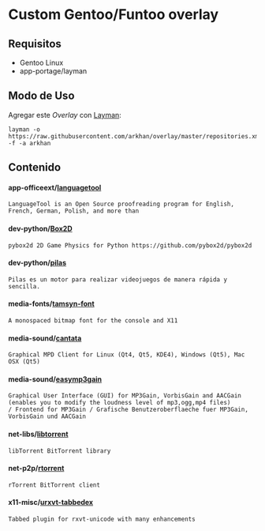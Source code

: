 Custom Gentoo/Funtoo overlay
=======================

Requisitos
------------
- Gentoo Linux
- app-portage/layman

Modo de Uso
-----
Agregar este *Overlay* con [Layman](http://layman.sourceforge.net/):

    layman -o https://raw.githubusercontent.com/arkhan/overlay/master/repositories.xml -f -a arkhan

Contenido
---------
#### app-officeext/[languagetool](https://languagetool.org/)
    LanguageTool is an Open Source proof­reading program for English, 
    French, German, Polish, and more than
#### dev-python/[Box2D](https://github.com/pybox2d/pybox2d.git)
    pybox2d 2D Game Physics for Python https://github.com/pybox2d/pybox2d
#### dev-python/[pilas](https://github.com/hugoruscitti/pilas)
    Pilas es un motor para realizar videojuegos de manera rápida y sencilla.
#### media-fonts/[tamsyn-font](http://www.fial.com/~scott/tamsyn-font/)
    A monospaced bitmap font for the console and X11
#### media-sound/[cantata](https://github.com/cdrummond/cantata)
    Graphical MPD Client for Linux (Qt4, Qt5, KDE4), Windows (Qt5), Mac OSX (Qt5)
#### media-sound/[easymp3gain](http://sourceforge.net/projects/easymp3gain/)
    Graphical User Interface (GUI) for MP3Gain, VorbisGain and AACGain 
    (enables you to modify the loudness level of mp3,ogg,mp4 files) 
    / Frontend for MP3Gain / Grafische Benutzeroberflaeche fuer MP3Gain, 
    VorbisGain und AACGain
#### net-libs/[libtorrent](https://github.com/rakshasa/libtorrent)
    libTorrent BitTorrent library
#### net-p2p/[rtorrent](https://github.com/rakshasa/rtorrent)
    rTorrent BitTorrent client
#### x11-misc/[urxvt-tabbedex](https://github.com/manwe-pl/urxvt-tabbedex)
    Tabbed plugin for rxvt-unicode with many enhancements
